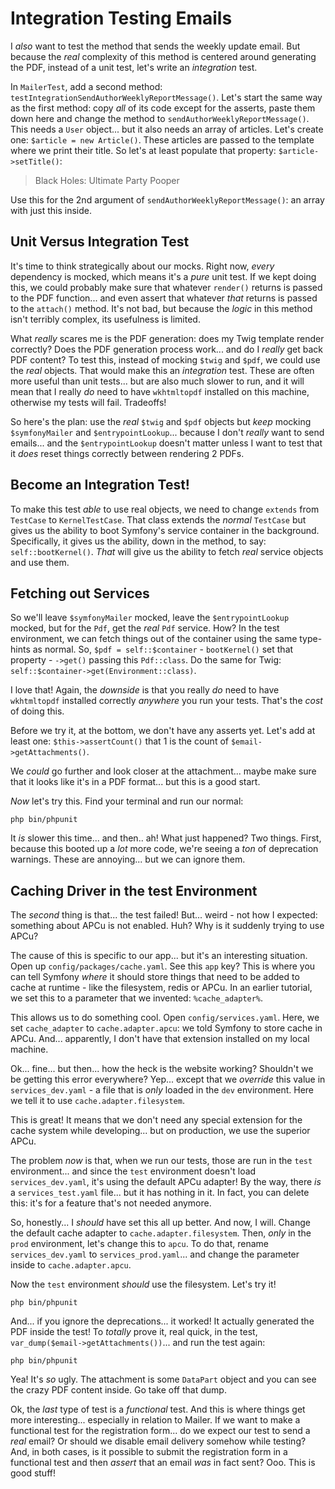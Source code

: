# Integration Testing Emails

I *also* want to test the method that sends the weekly update email. But because
the *real* complexity of this method is centered around generating the PDF, instead
of a unit test, let's write an *integration* test.

In `MailerTest`, add a second method: `testIntegrationSendAuthorWeeklyReportMessage()`.
Let's start the same way as the first method: copy *all* of its code except for
the asserts, paste them down here and change the method to
`sendAuthorWeeklyReportMessage()`. This needs a `User` object... but it also needs
an array of articles. Let's create one: `$article = new Article()`. These articles
are passed to the template where we print their title. So let's at least populate
that property: `$article->setTitle()`:

> Black Holes: Ultimate Party Pooper

Use this for the 2nd argument of `sendAuthorWeeklyReportMessage()`: an array with
just this inside.

## Unit Versus Integration Test

It's time to think strategically about our mocks. Right now, *every* dependency
is mocked, which means it's a *pure* unit test. If we kept doing this, we could
probably make sure that whatever `render()` returns is passed to the PDF
function... and even assert that whatever *that* returns is passed to the
`attach()` method. It's not bad, but because the *logic* in this method isn't
terribly complex, its usefulness is limited.

What *really* scares me is the PDF generation: does my Twig template render correctly?
Does the PDF generation process work... and do I *really* get back PDF content?
To test this, instead of mocking `$twig` and `$pdf`, we could use the *real* objects.
That would make this an *integration* test. These are often more useful than unit
tests... but are also much slower to run, and it will mean that I really *do* need
to have `wkhtmltopdf` installed on this machine, otherwise my tests will fail.
Tradeoffs!

So here's the plan: use the *real* `$twig` and `$pdf` objects but *keep* mocking
`$symfonyMailer` and `$entrypointLookup`... because I don't *really* want to send
emails... and the `$entrypointLookup` doesn't matter unless I want to test that
it *does* reset things correctly between rendering 2 PDFs.

## Become an Integration Test!

To make this test *able* to use real objects, we need to change `extends` from
`TestCase` to `KernelTestCase`. That class extends the *normal* `TestCase`
but gives us the ability to boot Symfony's service container in the background.
Specifically, it gives us the ability, down in the method, to say:
`self::bootKernel()`. *That* will give us the ability to fetch *real* service
objects and use them.

## Fetching out Services

So we'll leave `$symfonyMailer` mocked, leave the `$entrypointLookup` mocked, but
for the `Pdf`, get the *real* `Pdf` service. How? In the test environment,
we can fetch things out of the container using the same type-hints as normal. So,
`$pdf = self::$container` - `bootKernel()` set that property - `->get()` passing
this `Pdf::class`. Do the same for Twig: `self::$container->get(Environment::class)`.

I love that! Again, the *downside* is that you really *do* need to have `wkhtmltopdf`
installed correctly *anywhere* you run your tests. That's the *cost* of doing this.

Before we try it, at the bottom, we don't have any asserts yet. Let's add at
least one: `$this->assertCount()` that 1 is the count of `$email->getAttachments()`.

We *could* go further and look closer at the attachment... maybe make sure that
it looks like it's in a PDF format... but this is a good start.

*Now* let's try this. Find your terminal and run our normal:

```terminal
php bin/phpunit
```

It *is* slower this time... and then.. ah! What just happened? Two things. First,
because this booted up a *lot* more code, we're seeing a *ton* of deprecation
warnings. These are annoying... but we can ignore them.

## Caching Driver in the test Environment

The *second* thing is that... the test failed! But... weird - not how I expected:
something about APCu is not enabled. Huh? Why is it suddenly trying to use APCu?

The cause of this is specific to our app... but it's an interesting situation.
Open up `config/packages/cache.yaml`. See this `app` key? This is where you can
tell Symfony *where* it should store things that need to be added to cache at
runtime - like the filesystem, redis or APCu. In an earlier tutorial, we set this
to a parameter that we invented: `%cache_adapter%`.

This allows us to do something cool. Open `config/services.yaml`. Here, we set
`cache_adapter` to `cache.adapter.apcu`: we told Symfony to store cache in APCu.
And... apparently, I don't have that extension installed on my local machine.

Ok... fine... but then... how the heck is the website working? Shouldn't we be
getting this error everywhere? Yep... except that we *override* this value in
`services_dev.yaml` - a file that is *only* loaded in the `dev` environment. Here
we tell it to use `cache.adapter.filesystem`.

This is great! It means that we don't need any special extension for the cache system
while developing... but on production, we use the superior APCu.

The problem *now* is that, when we run our tests, those are run in the `test`
environment... and since the `test` environment doesn't load `services_dev.yaml`,
it's using the default APCu adapter! By the way, there *is* a `services_test.yaml`
file... but it has nothing in it. In fact, you can delete this: it's for a feature
that's not needed anymore.

So, honestly... I *should* have set this all up better. And now, I will. Change
the default cache adapter to `cache.adapter.filesystem`. Then, *only* in the
`prod` environment, let's change this to `apcu`. To do that, rename
`services_dev.yaml` to `services_prod.yaml`... and change the parameter inside
to `cache.adapter.apcu`.

Now the `test` environment *should* use the filesystem. Let's try it!

```terminal
php bin/phpunit
```

And... if you ignore the deprecations... it worked! It actually generated the PDF
inside the test! To *totally* prove it, real quick, in the test,
`var_dump($email->getAttachments())`... and run the test again:

```terminal-silent
php bin/phpunit
```

Yea! It's *so* ugly. The attachment is some `DataPart` object and you can see
the crazy PDF content inside. Go take off that dump.

Ok, the *last* type of test is a *functional* test. And this is where things get
more interesting... especially in relation to Mailer. If we want to make a
functional test for the registration form... do we expect our test to send a
*real* email? Or should we disable email delivery somehow while testing? And, in
both cases, is it possible to submit the registration form in a functional test
and then *assert* that an email *was* in fact sent? Ooo. This is good stuff!

